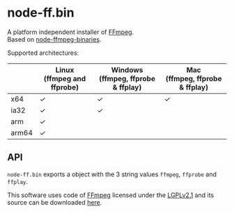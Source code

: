 # node-ff.bin
A platform independent installer of [FFmpeg](https://ffmpeg.org/).  
Based on [node-ffmpeg-binaries](https://github.com/Hackzzila/node-ffmpeg-binaries).

Supported architectures:

| &#8203; | Linux<br>(ffmpeg and ffprobe) | Windows<br>(ffmpeg, ffprobe & ffplay) | Mac<br>(ffmpeg, ffprobe & ffplay) |
| ---   | ------- | --- | --- |
| x64   | ✓ | ✓ | ✓ |
| ia32  | ✓ | ✓ | &#8203; |
| arm   | ✓ | &#8203; |&#8203; |
| arm64 | ✓ | &#8203;| &#8203; |

## API
`node-ff.bin` exports a object with the 3 string values `ffmpeg`, `ffprobe` and `ffplay`.

This software uses code of <a href=http://ffmpeg.org>FFmpeg</a> licensed under the <a href=http://www.gnu.org/licenses/old-licenses/lgpl-2.1.html>LGPLv2.1</a> and its source can be downloaded [here](ffmpeg).
